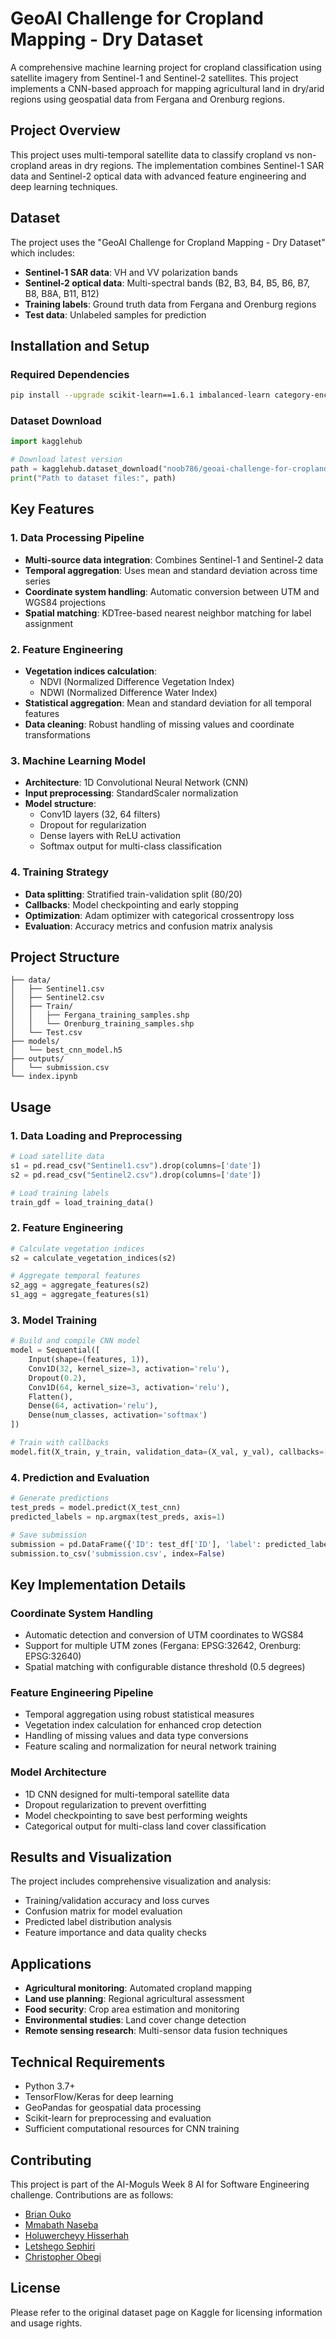 # GeoAI Challenge for Cropland Mapping - Dry Dataset

A comprehensive machine learning project for cropland classification using satellite imagery from Sentinel-1 and Sentinel-2 satellites. This project implements a CNN-based approach for mapping agricultural land in dry/arid regions using geospatial data from Fergana and Orenburg regions.

## Project Overview

This project uses multi-temporal satellite data to classify cropland vs non-cropland areas in dry regions. The implementation combines Sentinel-1 SAR data and Sentinel-2 optical data with advanced feature engineering and deep learning techniques.

## Dataset

The project uses the "GeoAI Challenge for Cropland Mapping - Dry Dataset" which includes:
- **Sentinel-1 SAR data**: VH and VV polarization bands
- **Sentinel-2 optical data**: Multi-spectral bands (B2, B3, B4, B5, B6, B7, B8, B8A, B11, B12)
- **Training labels**: Ground truth data from Fergana and Orenburg regions
- **Test data**: Unlabeled samples for prediction

## Installation and Setup

### Required Dependencies

```bash
pip install --upgrade scikit-learn==1.6.1 imbalanced-learn category-encoders numpy==1.26.4 pandas scipy tensorflow keras geopandas matplotlib seaborn pyproj
```

### Dataset Download

```python
import kagglehub

# Download latest version
path = kagglehub.dataset_download("noob786/geoai-challenge-for-cropland-mapping-dry-dataset")
print("Path to dataset files:", path)
```

## Key Features

### 1. Data Processing Pipeline
- **Multi-source data integration**: Combines Sentinel-1 and Sentinel-2 data
- **Temporal aggregation**: Uses mean and standard deviation across time series
- **Coordinate system handling**: Automatic conversion between UTM and WGS84 projections
- **Spatial matching**: KDTree-based nearest neighbor matching for label assignment

### 2. Feature Engineering
- **Vegetation indices calculation**:
  - NDVI (Normalized Difference Vegetation Index)
  - NDWI (Normalized Difference Water Index)
- **Statistical aggregation**: Mean and standard deviation for all temporal features
- **Data cleaning**: Robust handling of missing values and coordinate transformations

### 3. Machine Learning Model
- **Architecture**: 1D Convolutional Neural Network (CNN)
- **Input preprocessing**: StandardScaler normalization
- **Model structure**:
  - Conv1D layers (32, 64 filters)
  - Dropout for regularization
  - Dense layers with ReLU activation
  - Softmax output for multi-class classification

### 4. Training Strategy
- **Data splitting**: Stratified train-validation split (80/20)
- **Callbacks**: Model checkpointing and early stopping
- **Optimization**: Adam optimizer with categorical crossentropy loss
- **Evaluation**: Accuracy metrics and confusion matrix analysis

## Project Structure

```
├── data/
│   ├── Sentinel1.csv
│   ├── Sentinel2.csv
│   ├── Train/
│   │   ├── Fergana_training_samples.shp
│   │   └── Orenburg_training_samples.shp
│   └── Test.csv
├── models/
│   └── best_cnn_model.h5
├── outputs/
│   └── submission.csv
└── index.ipynb
```

## Usage

### 1. Data Loading and Preprocessing
```python
# Load satellite data
s1 = pd.read_csv("Sentinel1.csv").drop(columns=['date'])
s2 = pd.read_csv("Sentinel2.csv").drop(columns=['date'])

# Load training labels
train_gdf = load_training_data()
```

### 2. Feature Engineering
```python
# Calculate vegetation indices
s2 = calculate_vegetation_indices(s2)

# Aggregate temporal features
s2_agg = aggregate_features(s2)
s1_agg = aggregate_features(s1)
```

### 3. Model Training
```python
# Build and compile CNN model
model = Sequential([
    Input(shape=(features, 1)),
    Conv1D(32, kernel_size=3, activation='relu'),
    Dropout(0.2),
    Conv1D(64, kernel_size=3, activation='relu'),
    Flatten(),
    Dense(64, activation='relu'),
    Dense(num_classes, activation='softmax')
])

# Train with callbacks
model.fit(X_train, y_train, validation_data=(X_val, y_val), callbacks=[checkpoint])
```

### 4. Prediction and Evaluation
```python
# Generate predictions
test_preds = model.predict(X_test_cnn)
predicted_labels = np.argmax(test_preds, axis=1)

# Save submission
submission = pd.DataFrame({'ID': test_df['ID'], 'label': predicted_labels})
submission.to_csv('submission.csv', index=False)
```

## Key Implementation Details

### Coordinate System Handling
- Automatic detection and conversion of UTM coordinates to WGS84
- Support for multiple UTM zones (Fergana: EPSG:32642, Orenburg: EPSG:32640)
- Spatial matching with configurable distance threshold (0.5 degrees)

### Feature Engineering Pipeline
- Temporal aggregation using robust statistical measures
- Vegetation index calculation for enhanced crop detection
- Handling of missing values and data type conversions
- Feature scaling and normalization for neural network training

### Model Architecture
- 1D CNN designed for multi-temporal satellite data
- Dropout regularization to prevent overfitting
- Model checkpointing to save best performing weights
- Categorical output for multi-class land cover classification

## Results and Visualization

The project includes comprehensive visualization and analysis:
- Training/validation accuracy and loss curves
- Confusion matrix for model evaluation
- Predicted label distribution analysis
- Feature importance and data quality checks

## Applications

- **Agricultural monitoring**: Automated cropland mapping
- **Land use planning**: Regional agricultural assessment
- **Food security**: Crop area estimation and monitoring
- **Environmental studies**: Land cover change detection
- **Remote sensing research**: Multi-sensor data fusion techniques

## Technical Requirements

- Python 3.7+
- TensorFlow/Keras for deep learning
- GeoPandas for geospatial data processing
- Scikit-learn for preprocessing and evaluation
- Sufficient computational resources for CNN training

## Contributing

This project is part of the AI-Moguls Week 8 AI for Software Engineering challenge. Contributions are as follows:
- [Brian Ouko](https://github.com/WellBrian)
- [Mmabath Naseba](https://github.com/Mmabatho)
- [Holuwercheyy Hisserhah](https://github.com/holuwercheyy)
- [Letshego Sephiri](https://github.com/CaramelF)
- [Christopher Obegi](https://github.com/mechriz)

## License

Please refer to the original dataset page on Kaggle for licensing information and usage rights.
